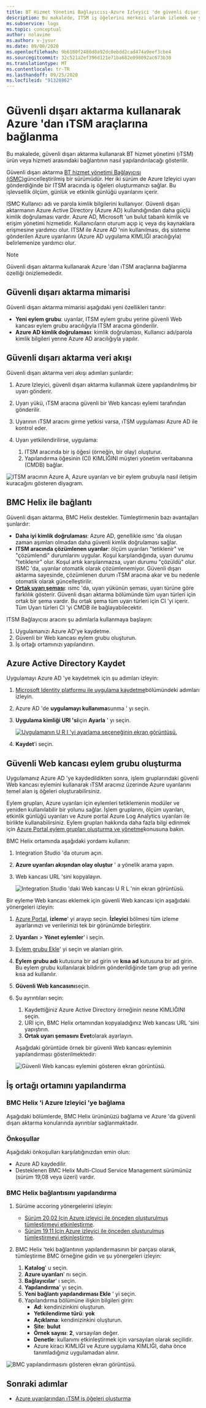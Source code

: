 ```yaml
---
title: BT Hizmet Yönetimi Bağlayıcısı-Azure Izleyici 'de güvenli dışarı aktarma
description: Bu makalede, ITSM iş öğelerini merkezi olarak izlemek ve yönetmek için Azure Izleyici 'de güvenli dışarı aktarma ile ıSM ürünlerinizi/hizmetlerinizi nasıl bağlayabileceğinizi gösterir.
ms.subservice: logs
ms.topic: conceptual
author: nolavime
ms.author: v-jysur
ms.date: 09/08/2020
ms.openlocfilehash: 9b6180f2480d8a92dc0ebdd2cad474a9eef3cbe4
ms.sourcegitcommit: 32c521a2ef396d121e71ba682e098092ac673b30
ms.translationtype: MT
ms.contentlocale: tr-TR
ms.lasthandoff: 09/25/2020
ms.locfileid: "91328862"
---
```

# <a name="connect-azure-to-itsm-tools-by-using-secure-export"></a>Güvenli dışarı aktarma kullanarak Azure 'dan ıTSM araçlarına bağlanma

Bu makalede, güvenli dışarı aktarma kullanarak BT hizmet yönetimi (ıTSM) ürün veya hizmeti arasındaki bağlantının nasıl yapılandırılacağı gösterilir.

Güvenli dışarı aktarma [BT hizmet yönetimi Bağlayıcısı (ıSMC)](./itsmc-overview.md)güncelleştirilmiş bir sürümüdür. Her iki sürüm de Azure Izleyici uyarı gönderdiğinde bir ITSM aracında iş öğeleri oluşturmanızı sağlar. Bu işlevsellik ölçüm, günlük ve etkinlik günlüğü uyarılarını içerir.

ISMC Kullanıcı adı ve parola kimlik bilgilerini kullanıyor. Güvenli dışarı aktarmanın Azure Active Directory (Azure AD) kullandığından daha güçlü kimlik doğrulaması vardır. Azure AD, Microsoft 'un bulut tabanlı kimlik ve erişim yönetimi hizmetidir. Kullanıcıların oturum açıp iç veya dış kaynaklara erişmesine yardımcı olur. ITSM ile Azure AD 'nin kullanılması, dış sisteme gönderilen Azure uyarılarını (Azure AD uygulama KIMLIĞI aracılığıyla) belirlemenize yardımcı olur.

> [!NOTE]
> Güvenli dışarı aktarma kullanarak Azure 'dan ıTSM araçlarına bağlanma özelliği önizlemededir.

## <a name="secure-export-architecture"></a>Güvenli dışarı aktarma mimarisi

Güvenli dışarı aktarma mimarisi aşağıdaki yeni özellikleri tanıtır:

* **Yeni eylem grubu**: uyarılar, ITSM eylem grubu yerine güvenli Web kancası eylem grubu aracılığıyla ITSM aracına gönderilir.
* **Azure AD kimlik doğrulaması**: kimlik doğrulaması, Kullanıcı adı/parola kimlik bilgileri yerıne Azure AD aracılığıyla yapılır.

## <a name="secure-export-data-flow"></a>Güvenli dışarı aktarma veri akışı

Güvenli dışarı aktarma veri akışı adımları şunlardır:

1. Azure Izleyici, güvenli dışarı aktarma kullanmak üzere yapılandırılmış bir uyarı gönderir.
1. Uyarı yükü, ıTSM aracına güvenli bir Web kancası eylemi tarafından gönderilir.
1. Uyarının ıTSM aracını girme yetkisi varsa, ıTSM uygulaması Azure AD ile kontrol eder.
1. Uyarı yetkilendirilirse, uygulama:
   
   1. ITSM aracında bir iş öğesi (örneğin, bir olay) oluşturur.
   1. Yapılandırma öğesinin (CI) KIMLIĞINI müşteri yönetim veritabanına (CMDB) bağlar.

![ITSM aracının Azure A, Azure uyarıları ve bir eylem grubuyla nasıl iletişim kuracağını gösteren diyagram.](media/it-service-management-connector-secure-webhook-connections/secure-export-diagram.png)

## <a name="connection-with-bmc-helix"></a>BMC Helix ile bağlantı

Güvenli dışarı aktarma, BMC Helix destekler. Tümleştirmenin bazı avantajları şunlardır:

* **Daha iyi kimlik doğrulaması**: Azure AD, genellikle ısmc 'da oluşan zaman aşımları olmadan daha güvenli kimlik doğrulaması sağlar.
* **ITSM aracında çözümlenen uyarılar**: ölçüm uyarıları "tetiklenir" ve "çözümlendi" durumlarını uygular. Koşul karşılandığında, uyarı durumu "tetiklenir" olur. Koşul artık karşılanmazsa, uyarı durumu "çözüldü" olur. ISMC 'da, uyarılar otomatik olarak çözümlenemiyor. Güvenli dışarı aktarma sayesinde, çözümlenen durum ıTSM aracına akar ve bu nedenle otomatik olarak güncelleştirilir.
* **[Ortak uyarı şeması](https://docs.microsoft.com/azure/azure-monitor/platform/alerts-common-schema)**: ısmc 'da, uyarı yükünün şeması, uyarı türüne göre farklılık gösterir. Güvenli dışarı aktarma bölümünde tüm uyarı türleri için ortak bir şema vardır. Bu ortak şema tüm uyarı türleri için CI 'yi içerir. Tüm Uyarı türleri CI 'yi CMDB ile bağlayabilecektir.

ITSM Bağlayıcısı aracını şu adımlarla kullanmaya başlayın:

1. Uygulamanızı Azure AD'ye kaydetme.
2. Güvenli bir Web kancası eylem grubu oluşturun.
3. İş ortağı ortamınızı yapılandırın.

## <a name="register-with-azure-active-directory"></a>Azure Active Directory Kaydet

Uygulamayı Azure AD 'ye kaydetmek için şu adımları izleyin:

1. [Microsoft Identity platformu ile uygulama kaydetme](https://docs.microsoft.com/azure/active-directory/develop/quickstart-register-app)bölümündeki adımları izleyin.
1. Azure AD 'de **uygulamayı kullanıma**sunma ' yı seçin.
1. **Uygulama kimliği URI 'si**için **Ayarla** ' yı seçin.

   [![Uygulamanın U R I 'yi ayarlama seçeneğinin ekran görüntüsü.](media/it-service-management-connector-secure-webhook-connections/azure-ad.png)](media/it-service-management-connector-secure-webhook-connections/azure-ad-expand.png#lightbox)
1. **Kaydet**’i seçin.

## <a name="create-a-secure-webhook-action-group"></a>Güvenli Web kancası eylem grubu oluşturma

Uygulamanız Azure AD 'ye kaydedildikten sonra, işlem gruplarındaki güvenli Web kancası eylemini kullanarak ıTSM aracınız üzerinde Azure uyarılarını temel alan iş öğeleri oluşturabilirsiniz.

Eylem grupları, Azure uyarıları için eylemleri tetiklemenin modüler ve yeniden kullanılabilir bir yolunu sağlar. İşlem gruplarını, ölçüm uyarıları, etkinlik günlüğü uyarıları ve Azure portal Azure Log Analytics uyarıları ile birlikte kullanabilirsiniz.
Eylem grupları hakkında daha fazla bilgi edinmek için [Azure Portal eylem grupları oluşturma ve yönetme](https://docs.microsoft.com/azure/azure-monitor/platform/action-groups)konusuna bakın.

BMC Helix ortamında aşağıdaki yordamı kullanın:

1. Integration Studio 'da oturum açın.
1. **Azure uyarıları akışından olay oluştur** ' a yönelik arama yapın.
1. Web kancası URL 'sini kopyalayın.
   
   ![Integration Studio 'daki Web kancası U R L 'nin ekran görüntüsü.](media/it-service-management-connector-secure-webhook-connections/bmc-url.png)

Bir eyleme Web kancası eklemek için güvenli Web kancası için aşağıdaki yönergeleri izleyin:

1. [Azure Portal](https://portal.azure.com/), **izleme**' yi arayıp seçin. **İzleyici** bölmesi tüm izleme ayarlarınızı ve verilerinizi tek bir görünümde birleştirir.
1. **Uyarıları**  >  **Yönet eylemler**' i seçin.
1. [Eylem grubu Ekle](https://docs.microsoft.com/azure/azure-monitor/platform/action-groups#create-an-action-group-by-using-the-azure-portal)' yi seçin ve alanları girin.
1. **Eylem grubu adı** kutusuna bir ad girin ve **kısa ad** kutusuna bir ad girin. Bu eylem grubu kullanılarak bildirim gönderildiğinde tam grup adı yerine kısa ad kullanılır.
1. **Güvenli Web kancasını**seçin.
1. Şu ayrıntıları seçin:
   1. Kaydettiğiniz Azure Active Directory örneğinin nesne KIMLIĞINI seçin.
   1. URI için, BMC Helix ortamından kopyaladığınız Web kancası URL 'sini yapıştırın.
   1. **Ortak uyarı şemasını** **Evet**olarak ayarlayın. 

   Aşağıdaki görüntüde örnek bir güvenli Web kancası eyleminin yapılandırması gösterilmektedir:

   ![Güvenli Web kancası eylemini gösteren ekran görüntüsü.](media/it-service-management-connector-secure-webhook-connections/secure-webhook.png)

## <a name="configure-the-partner-environment"></a>İş ortağı ortamını yapılandırma

### <a name="connect-bmc-helix-to-azure-monitor"></a>BMC Helix 'i Azure Izleyici 'ye bağlama

Aşağıdaki bölümlerde, BMC Helix ürününüzü bağlama ve Azure 'da güvenli dışarı aktarma konularında ayrıntılar sağlanmaktadır.

### <a name="prerequisites"></a>Önkoşullar

Aşağıdaki önkoşulları karşılatığınızdan emin olun:

* Azure AD kaydedilir.
* Desteklenen BMC Helix Multi-Cloud Service Management sürümünüz (sürüm 19,08 veya üzeri) vardır.

### <a name="configure-the-bmc-helix-connection"></a>BMC Helix bağlantısını yapılandırma

1. Sürüme accoring yönergelerini izleyin:
   * [Sürüm 20,02 Için Azure izleyici ile önceden oluşturulmuş tümleştirmeyi etkinleştirme](https://docs.bmc.com/docs/multicloud/enabling-prebuilt-integration-with-azure-monitor-879728195.html).
   * [Sürüm 19,11 Için Azure izleyici ile önceden oluşturulmuş tümleştirmeyi etkinleştirme](https://docs.bmc.com/docs/multicloudprevious/enabling-prebuilt-integration-with-azure-monitor-904157623.html).

1. BMC Helix 'teki bağlantının yapılandırmasının bir parçası olarak, tümleştirme BMC örneğine gidin ve şu yönergeleri izleyin:

   1. **Katalog**' u seçin.
   1. **Azure uyarıları**' nı seçin.
   1. **Bağlayıcılar**' ı seçin.
   1. **Yapılandırma**' yı seçin.
   1. **Yeni bağlantı yapılandırması Ekle** ' yi seçin.
   1. Yapılandırma bölümüne ilişkin bilgileri girin:
      - **Ad**: kendinizinkini oluşturun.
      - **Yetkilendirme türü**: **yok**
      - **Açıklama**: kendinizinkini oluşturun.
      - **Site**: **bulut**
      - **Örnek sayısı**: **2**, varsayılan değer.
      - **Denetle**: kullanımı etkinleştirmek için varsayılan olarak seçilidir.
      - Azure kiracı KIMLIĞI ve Azure uygulama KIMLIĞI, daha önce tanımladığınız uygulamadan alınır.

![BMC yapılandırmasını gösteren ekran görüntüsü.](media/it-service-management-connector-secure-webhook-connections/bmc-configuration.png)

## <a name="next-steps"></a>Sonraki adımlar

* [Azure uyarılarından ıTSM iş öğeleri oluşturma](https://docs.microsoft.com/azure/azure-monitor/platform/itsmc-overview)
